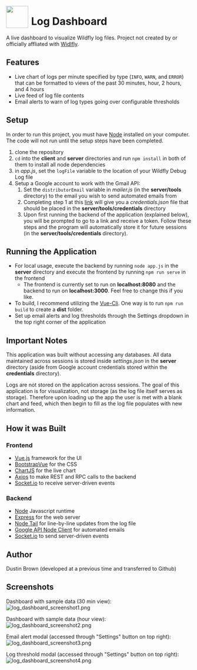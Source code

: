 <a href="https://imgbb.com/"><img src="https://image.ibb.co/k2ikd9/Logo_Makr_5l_W9_Nf.png" border="0" width="60" align="left" style="padding-right: 5px"></a>
# Log Dashboard

A live dashboard to visualize Wildfly log files. Project not created by or officially affliated with [Widlfly](http://www.wildfly.org/).

## Features
- Live chart of logs per minute specified by type (`INFO`, `WARN`, and `ERROR`) that can be formatted to views of the past 30 minutes, hour, 2 hours, and 4 hours
- Live feed of log file contents
- Email alerts to warn of log types going over configurable thresholds

## Setup
In order to run this project, you must have [Node](https://nodejs.org/en/) installed on your computer. The code will not run until the setup steps have been completed.
1. clone the repository
2. `cd` into the **client** and **server** directories and run `npm install` in both of them to install all node dependencies
3. in *app.js*, set the `logFile` variable to the location of your Wildfly Debug Log file
4. Setup a Google account to work with the Gmail API:
    1. Set the `distributorEmail` variable in *mailer.js* (in the **server/tools** directory) to the email you wish to send automated emails from
    2. Completing step 1 at this [link](https://developers.google.com/gmail/api/quickstart/go) will give you a *credentials.json* file that should be placed in the **server/tools/credentials** directory
    3. Upon first running the backend of the application (explained below), you will be prompted to go to a link and receive a token. Follow these steps and the program will automatically store it for future sessions (in the **server/tools/credentials** directory).

## Running the Application
- For local usage, execute the backend by running `node app.js` in the **server** directory and execute the frontend by running `npm run serve` in the frontend
  - The frontend is currently set to run on **localhost:8080** and the backend to run on **localhost:3000**. Feel free to change this if you like.
- To build, I recommend utilizing the [Vue-Cli](https://cli.vuejs.org/guide/). One way is to run `npm run build` to create a **dist** folder.
- Set up email alerts and log thresholds through the Settings dropdown in the top right corner of the application

## Important Notes
This application was built without accessing any databases. All data maintained across sessions is stored inside *settings.json* in the **server** directory (aside from Google account credentials stored within the **credentials** directory).

Logs are not stored on the application across sessions. The goal of this application is for visualization, not storage (as the log file itself serves as storage). Therefore upon loading up the app the user is met with a blank chart and feed, which then begin to fill as the log file populates with new information.

## How it was Built

### Frontend
- [Vue.js](https://vuejs.org/) framework for the UI
- [BootstrapVue](https://bootstrap-vue.js.org/) for the CSS
- [ChartJS](https://www.chartjs.org/) for the live chart
- [Axios](https://www.npmjs.com/package/axios) to make REST and RPC calls to the backend
- [Socket.io](https://socket.io/) to receive server-driven events

### Backend
- [Node](https://nodejs.org/en/) Javascript runtime
- [Express](https://expressjs.com/) for the web server
- [Node Tail](https://github.com/lucagrulla/node-tail) for line-by-line updates from the log file
- [Google API Node Client](https://github.com/google/google-api-nodejs-client) for automated emails
- [Socket.io](https://socket.io/) to send server-driven events

## Author
Dustin Brown (developed at a previous time and transferred to Github)

## Screenshots
Dashboard with sample data (30 min view):
![log_dashboard_screenshot1.png](https://i.postimg.cc/Qxyr2qt7/log_dashboard_screenshot1.png)

Dashboard with sample data (hour view):
![log_dashboard_screenshot2.png](https://i.postimg.cc/9Fz6YqpQ/log_dashboard_screenshot2.png)

Email alert modal (accessed through "Settings" button on top right):
![log_dashboard_screenshot3.png](https://i.postimg.cc/nLKghKH0/log_dashboard_screenshot3.png)

Log threshold modal (accessed through "Settings" button on top right):
![log_dashboard_screenshot4.png](https://i.postimg.cc/rssPjv5P/log_dashboard_screenshot4.png)
